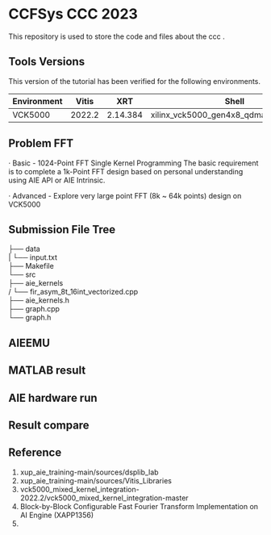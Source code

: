# CCFSys CCC 2023
This repository is used to store the code and files about the ccc .

## Tools Versions

This version of the tutorial has been verified for the following environments. 

| Environment  | Vitis   |    XRT   | Shell | Notes |
|--------------|---------|----------|-------|-------|
| VCK5000      | 2022.2  | 2.14.384  | xilinx_vck5000_gen4x8_qdma_2_202220_1|  |

## Problem FFT
· Basic - 1024-Point FFT Single Kernel Programming
 The basic requirement is to complete a 1k-Point FFT design based on personal understanding using AIE API or AIE Intrinsic.
 
· Advanced - Explore very large point FFT (8k ~ 64k points) design on VCK5000

## Submission File Tree 
├── data  
|    └── input.txt  
├── Makefile  
└── src  
   ├── aie_kernels  
   /   └── fir_asym_8t_16int_vectorized.cpp  
   ├── aie_kernels.h  
   ├── graph.cpp  
   └── graph.h  

## AIEEMU

## MATLAB result

## AIE hardware run

## Result compare

## Reference
1. xup_aie_training-main/sources/dsplib_lab
2. xup_aie_training-main/sources/Vitis_Libraries
3. vck5000_mixed_kernel_integration-2022.2/vck5000_mixed_kernel_integration-master
4. Block-by-Block Configurable Fast Fourier Transform Implementation on AI Engine (XAPP1356)
5. 
